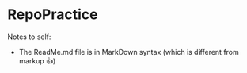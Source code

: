 RepoPractice
============

Notes to self:
- The ReadMe.md file is in MarkDown syntax (which is different from markup :+1:)
